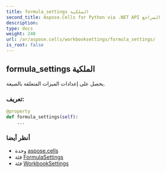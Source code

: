 ```yaml
---
title: formula_settings الملكية
second_title: Aspose.Cells for Python via .NET API المراجع
description:
type: docs
weight: 240
url: /ar/aspose.cells/workbooksettings/formula_settings/
is_root: false
---
```

##  formula_settings الملكية

يحصل على إعدادات الميزات المتعلقة بالصيغة.
###  تعريف:
```python
@property
def formula_settings(self):
    ...
```

###  أنظر أيضا
* وحدة [aspose.cells](../../)
* فئة [FormulaSettings](/cells/python-net/ar/aspose.cells/formulasettings)
* فئة [WorkbookSettings](/cells/python-net/ar/aspose.cells/workbooksettings)
